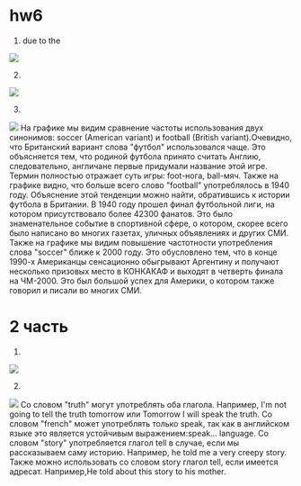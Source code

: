 # hw6

1. due to the

![](https://pp.userapi.com/c845021/v845021311/191e5/QthvPAacytY.jpg)

2.

![](https://pp.userapi.com/c845021/v845021311/191ef/zpMN64fuPg0.jpg)

3.

![](https://pp.userapi.com/c845021/v845021311/191f9/3HN5BsYnoRE.jpg)
 На графике мы видим сравнение частоты использования двух синонимов: soccer (American variant) и football (British variant).Очевидно, что Британский вариант слова "футбол" использовался чаще. Это объясняется тем, что родиной футбола принято считать Англию, следовательно, англичане первые придумали название этой игре. Термин полностью отражает суть игры: foot-нога, ball-мяч. Также на графике видно, что больше всего слово "football" употреблялось в 1940 году. Объяснение этой тенденции можно найти, обратившись к истории футбола в Британии. В 1940 году прошел финал футбольной лиги, на котором присутствовало более 42300 фанатов. Это было знаменательное событие в спортивной сфере, о котором, скорее всего было написано во многих газетах, уличных объявлениях и других СМИ. Также на графике мы видим повышение частотности употребления слова "soccer" ближе к 2000 году. Это обусловлено тем, что в конце 1990-х Американцы сенсационно обыгрывают Аргентину и получают несколько призовых место в КОНКАКАФ и выходят в четверть финала на ЧМ-2000. Это был большой успех для Америки, о котором также говорил и писали во многих СМИ.

# 2 часть

1.

![](https://pp.userapi.com/c845021/v845021311/19201/rOFWoSn8zxc.jpg)

2.

![](https://pp.userapi.com/c845021/v845021311/19217/uh-l6Ez4Ls0.jpg)
Со словом "truth" могут употреблять оба глагола. Например, I'm not going to tell the truth tomorrow или Tomorrow I will speak the truth. 
Со словом "french" может употреблять только speak, так как в английском языке это является устойчивым выражением:speak... language.
Со словом "story" употребляется глагол tell в случае, если мы рассказываем саму историю. Например, he told me a very creepy story. Также можно использовать со словом story глагол tell, если имеется адресат. Например,He told about this story to his mother.
